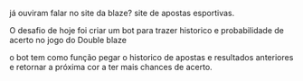 já ouviram falar no site da blaze? site de apostas esportivas.

O desafio de hoje foi criar um bot para trazer historico e probabilidade de acerto no jogo do Double blaze

o bot tem como função pegar o historico de apostas e resultados anteriores e retornar a próxima cor a ter mais chances de acerto.

